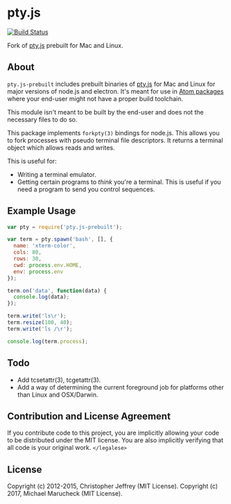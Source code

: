 # pty.js

[![Build Status](https://travis-ci.org/rightparen/pty.js-prebuilt.svg?branch=master)](https://travis-ci.org/rightparen/pty.js-prebuilt)

Fork of [pty.js](https://github.com/chjj/pty.js) prebuilt for Mac and Linux.

## About

`pty.js-prebuilt` includes prebuilt binaries of [pty.js](https://github.com/chjj/pty.js) for Mac and Linux for major versions of node.js and electron. It's meant for use in [Atom packages](https://atom.io/packages) where your end-user might not have a proper build toolchain.

This module isn't meant to be built by the end-user and does not the necessary files to do so.

This package implements
`forkpty(3)` bindings for node.js. This allows you to fork processes with pseudo
terminal file descriptors. It returns a terminal object which allows reads
and writes.

This is useful for:

- Writing a terminal emulator.
- Getting certain programs to *think* you're a terminal. This is useful if
  you need a program to send you control sequences.

## Example Usage

``` js
var pty = require('pty.js-prebuilt');

var term = pty.spawn('bash', [], {
  name: 'xterm-color',
  cols: 80,
  rows: 30,
  cwd: process.env.HOME,
  env: process.env
});

term.on('data', function(data) {
  console.log(data);
});

term.write('ls\r');
term.resize(100, 40);
term.write('ls /\r');

console.log(term.process);
```

## Todo

- Add tcsetattr(3), tcgetattr(3).
- Add a way of determining the current foreground job for platforms other
  than Linux and OSX/Darwin.

## Contribution and License Agreement

If you contribute code to this project, you are implicitly allowing your code
to be distributed under the MIT license. You are also implicitly verifying that
all code is your original work. `</legalese>`

## License

Copyright (c) 2012-2015, Christopher Jeffrey (MIT License).
Copyright (c) 2017, Michael Marucheck (MIT License).

